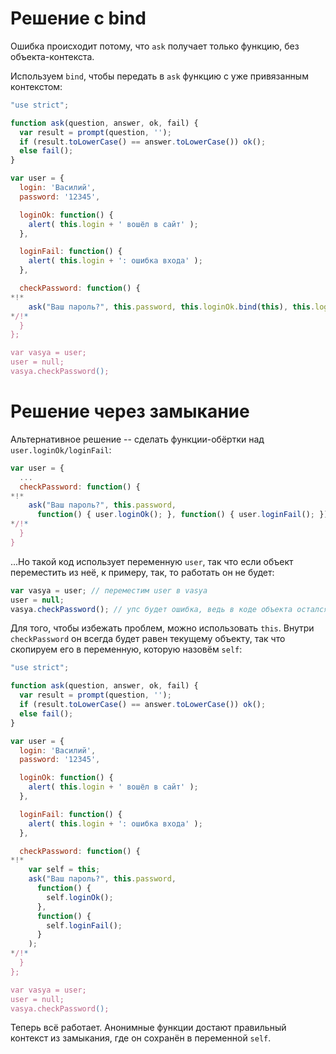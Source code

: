 # Решение с bind

Ошибка происходит потому, что `ask` получает только функцию, без объекта-контекста.

Используем `bind`, чтобы передать в `ask` функцию с уже привязанным контекстом:

```js run
"use strict";

function ask(question, answer, ok, fail) {
  var result = prompt(question, '');
  if (result.toLowerCase() == answer.toLowerCase()) ok();
  else fail();
}

var user = {
  login: 'Василий',
  password: '12345',

  loginOk: function() {
    alert( this.login + ' вошёл в сайт' );
  },

  loginFail: function() {
    alert( this.login + ': ошибка входа' );
  },

  checkPassword: function() {
*!*
    ask("Ваш пароль?", this.password, this.loginOk.bind(this), this.loginFail.bind(this));
*/!*
  }
};

var vasya = user;
user = null;
vasya.checkPassword();
```

# Решение через замыкание

Альтернативное решение -- сделать функции-обёртки над `user.loginOk/loginFail`:

```js no-beautify
var user = {
  ...
  checkPassword: function() {
*!*
    ask("Ваш пароль?", this.password,
      function() { user.loginOk(); }, function() { user.loginFail(); });
*/!*
  }
}
```

...Но такой код использует переменную `user`, так что если объект переместить из неё, к примеру, так, то работать он не будет:

```js
var vasya = user; // переместим user в vasya
user = null;
vasya.checkPassword(); // упс будет ошибка, ведь в коде объекта остался user
```

Для того, чтобы избежать проблем, можно использовать `this`. Внутри `checkPassword` он всегда будет равен текущему объекту, так что скопируем его в переменную, которую назовём `self`:

```js run
"use strict";

function ask(question, answer, ok, fail) {
  var result = prompt(question, '');
  if (result.toLowerCase() == answer.toLowerCase()) ok();
  else fail();
}

var user = {
  login: 'Василий',
  password: '12345',

  loginOk: function() {
    alert( this.login + ' вошёл в сайт' );
  },

  loginFail: function() {
    alert( this.login + ': ошибка входа' );
  },

  checkPassword: function() {
*!*
    var self = this;
    ask("Ваш пароль?", this.password,
      function() {
        self.loginOk();
      },
      function() {
        self.loginFail();
      }
    );
*/!*
  }
};

var vasya = user;
user = null;
vasya.checkPassword();
```

Теперь всё работает. Анонимные функции достают правильный контекст из замыкания, где он сохранён в переменной `self`.